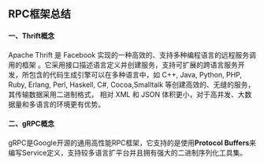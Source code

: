 ## RPC框架总结

####  一、Thrift概念

Apache Thrift 是 Facebook 实现的一种高效的、支持多种编程语言的远程服务调用的框架  。它采用接口描述语言定义并创建服务，支持可扩展的跨语言服务开发，所包含的代码生成引擎可以在多种语言中，如 C++, Java, Python, PHP, Ruby, Erlang, Perl, Haskell, C#, Cocoa,Smalltalk 等创建高效的、无缝的服务，其传输数据采用二进制格式， 相对 XML 和 JSON 体积更小，对于高并发、大数据量和多语言的环境更有优势。  

#### 二、gRPC概念

gRPC是Google开源的通用高性能RPC框架，它支持的是使用**Protocol Buffers**来编写Service定义，支持较多语言扩平台并且拥有强大的二进制序列化工具集。




